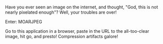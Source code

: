 Have you ever seen an image on the internet, and thought, "God, this is not nearly pixelated enough"?  Well, your troubles are over!

Enter:
MOARJPEG

Go to this application in a browser, paste in the URL to the all-too-clear image, hit go, and presto! Compression artifacts galore!
